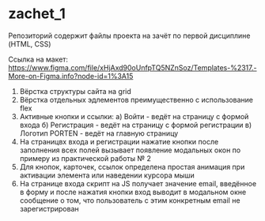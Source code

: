 # zachet_1
Репозиторий содержит файлы проекта на зачёт по первой дисциплине (HTML, CSS)

Ссылка на макет: https://www.figma.com/file/xHjAxd90oUnfpTQ5NZnSoz/Templates-%2317.-More-on-Figma.info?node-id=1%3A15

1) Вёрстка структуры сайта на grid
2) Вёрстка отдельных эдлементов преимущественно с использование flex
3) Активные кнопки и ссылки:
    а) Войти - ведёт на страницу с формой входа
    б) Регистрация - ведёт на страницу с формой регистрации
    в) Логотип PORTEN - ведёт на главную страницу
4) На страницвх входа и регистрации нажатие кнопки после заполнения всех полей вызывает появление модальных окон по примеру из практической работы № 2
5) Для кнопок, карточек, ссылок определена простая анимация при активации элемента или наведении курсора мыши
6) На странице входа скрипт на JS получает значение email, введённое в форму и после нажатия кнопки вход выводит в модальном окне сообщение о том, что пользователь с этим конкретным email не зарегистрирован
